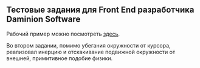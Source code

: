 ## Тестовые задания для Front End разработчика Daminion Software

Рабочий пример можно посмотреть [здесь](http://daminion.larionov.site).

Во втором задании, помимо убегания окружности от курсора, реализовал инерцию и отскакивание подвижной окружности от внешней, примитивное подобие физики.